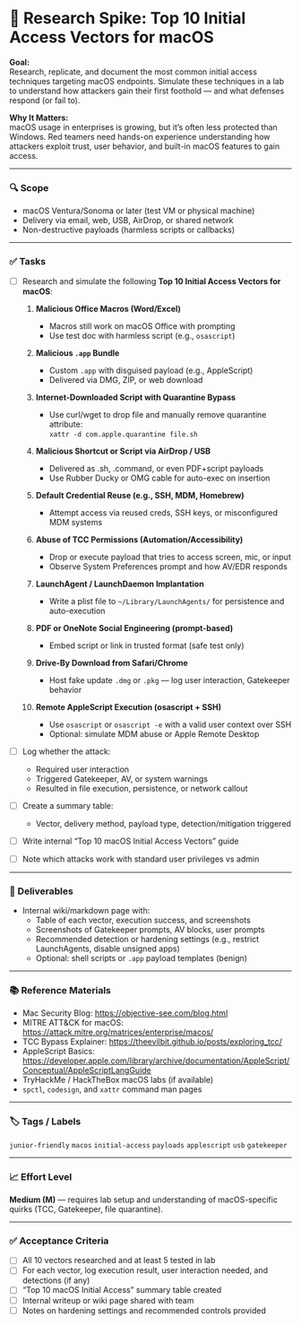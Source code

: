 # 🍎 Research Spike: Top 10 Initial Access Vectors for macOS

**Goal:**  
Research, replicate, and document the most common initial access techniques targeting macOS endpoints. Simulate these techniques in a lab to understand how attackers gain their first foothold — and what defenses respond (or fail to).

**Why It Matters:**  
macOS usage in enterprises is growing, but it’s often less protected than Windows. Red teamers need hands-on experience understanding how attackers exploit trust, user behavior, and built-in macOS features to gain access.

---

### 🔍 Scope
- macOS Ventura/Sonoma or later (test VM or physical machine)
- Delivery via email, web, USB, AirDrop, or shared network
- Non-destructive payloads (harmless scripts or callbacks)

---

### ✅ Tasks
- [ ] Research and simulate the following **Top 10 Initial Access Vectors for macOS**:

  1. **Malicious Office Macros (Word/Excel)**  
     - Macros still work on macOS Office with prompting  
     - Use test doc with harmless script (e.g., `osascript`)
  
  2. **Malicious `.app` Bundle**  
     - Custom `.app` with disguised payload (e.g., AppleScript)  
     - Delivered via DMG, ZIP, or web download

  3. **Internet-Downloaded Script with Quarantine Bypass**  
     - Use curl/wget to drop file and manually remove quarantine attribute:  
       `xattr -d com.apple.quarantine file.sh`

  4. **Malicious Shortcut or Script via AirDrop / USB**  
     - Delivered as .sh, .command, or even PDF+script payloads  
     - Use Rubber Ducky or OMG cable for auto-exec on insertion

  5. **Default Credential Reuse (e.g., SSH, MDM, Homebrew)**  
     - Attempt access via reused creds, SSH keys, or misconfigured MDM systems

  6. **Abuse of TCC Permissions (Automation/Accessibility)**  
     - Drop or execute payload that tries to access screen, mic, or input  
     - Observe System Preferences prompt and how AV/EDR responds

  7. **LaunchAgent / LaunchDaemon Implantation**  
     - Write a plist file to `~/Library/LaunchAgents/` for persistence and auto-execution

  8. **PDF or OneNote Social Engineering (prompt-based)**  
     - Embed script or link in trusted format (safe test only)

  9. **Drive-By Download from Safari/Chrome**  
     - Host fake update `.dmg` or `.pkg` — log user interaction, Gatekeeper behavior

  10. **Remote AppleScript Execution (osascript + SSH)**  
      - Use `osascript` or `osascript -e` with a valid user context over SSH  
      - Optional: simulate MDM abuse or Apple Remote Desktop

- [ ] Log whether the attack:
  - Required user interaction
  - Triggered Gatekeeper, AV, or system warnings
  - Resulted in file execution, persistence, or network callout

- [ ] Create a summary table:
  - Vector, delivery method, payload type, detection/mitigation triggered
- [ ] Write internal “Top 10 macOS Initial Access Vectors” guide
- [ ] Note which attacks work with standard user privileges vs admin

---

### 🎯 Deliverables
- Internal wiki/markdown page with:
  - Table of each vector, execution success, and screenshots
  - Screenshots of Gatekeeper prompts, AV blocks, user prompts
  - Recommended detection or hardening settings (e.g., restrict LaunchAgents, disable unsigned apps)
  - Optional: shell scripts or `.app` payload templates (benign)

---

### 📚 Reference Materials
- Mac Security Blog: https://objective-see.com/blog.html  
- MITRE ATT&CK for macOS: https://attack.mitre.org/matrices/enterprise/macos/  
- TCC Bypass Explainer: https://theevilbit.github.io/posts/exploring_tcc/  
- AppleScript Basics: https://developer.apple.com/library/archive/documentation/AppleScript/Conceptual/AppleScriptLangGuide  
- TryHackMe / HackTheBox macOS labs (if available)  
- `spctl`, `codesign`, and `xattr` command man pages

---

### 🏷️ Tags / Labels
`junior-friendly` `macos` `initial-access` `payloads` `applescript` `usb` `gatekeeper`

---

### 📈 Effort Level
**Medium (M)** — requires lab setup and understanding of macOS-specific quirks (TCC, Gatekeeper, file quarantine).

---

### ✅ Acceptance Criteria
- [ ] All 10 vectors researched and at least 5 tested in lab
- [ ] For each vector, log execution result, user interaction needed, and detections (if any)
- [ ] “Top 10 macOS Initial Access” summary table created
- [ ] Internal writeup or wiki page shared with team
- [ ] Notes on hardening settings and recommended controls provided